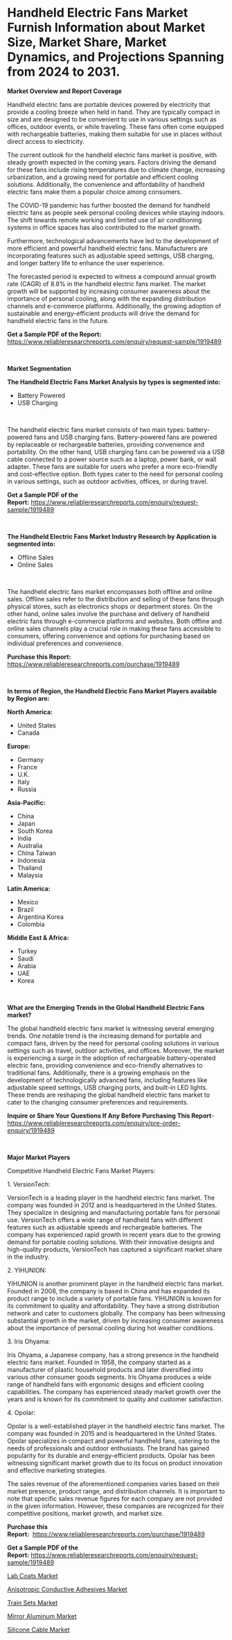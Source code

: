 <p><h1>Handheld Electric Fans Market Furnish Information about Market Size, Market Share, Market Dynamics, and Projections Spanning from 2024 to 2031.</h1></p><p><strong>Market Overview and Report Coverage</strong></p>
<p><p>Handheld electric fans are portable devices powered by electricity that provide a cooling breeze when held in hand. They are typically compact in size and are designed to be convenient to use in various settings such as offices, outdoor events, or while traveling. These fans often come equipped with rechargeable batteries, making them suitable for use in places without direct access to electricity.</p><p>The current outlook for the handheld electric fans market is positive, with steady growth expected in the coming years. Factors driving the demand for these fans include rising temperatures due to climate change, increasing urbanization, and a growing need for portable and efficient cooling solutions. Additionally, the convenience and affordability of handheld electric fans make them a popular choice among consumers.</p><p>The COVID-19 pandemic has further boosted the demand for handheld electric fans as people seek personal cooling devices while staying indoors. The shift towards remote working and limited use of air conditioning systems in office spaces has also contributed to the market growth. </p><p>Furthermore, technological advancements have led to the development of more efficient and powerful handheld electric fans. Manufacturers are incorporating features such as adjustable speed settings, USB charging, and longer battery life to enhance the user experience. </p><p>The forecasted period is expected to witness a compound annual growth rate (CAGR) of 8.8% in the handheld electric fans market. The market growth will be supported by increasing consumer awareness about the importance of personal cooling, along with the expanding distribution channels and e-commerce platforms. Additionally, the growing adoption of sustainable and energy-efficient products will drive the demand for handheld electric fans in the future.</p></p>
<p><strong>Get a Sample PDF of the Report:</strong> <a href="https://www.reliableresearchreports.com/enquiry/request-sample/1919489">https://www.reliableresearchreports.com/enquiry/request-sample/1919489</a></p>
<p>&nbsp;</p>
<p><strong>Market Segmentation</strong></p>
<p><strong>The Handheld Electric Fans Market Analysis by types is segmented into:</strong></p>
<p><ul><li>Battery Powered</li><li>USB Charging</li></ul></p>
<p>&nbsp;</p>
<p><p>The handheld electric fans market consists of two main types: battery-powered fans and USB charging fans. Battery-powered fans are powered by replaceable or rechargeable batteries, providing convenience and portability. On the other hand, USB charging fans can be powered via a USB cable connected to a power source such as a laptop, power bank, or wall adapter. These fans are suitable for users who prefer a more eco-friendly and cost-effective option. Both types cater to the need for personal cooling in various settings, such as outdoor activities, offices, or during travel.</p></p>
<p><strong>Get a Sample PDF of the Report:</strong>&nbsp;<a href="https://www.reliableresearchreports.com/enquiry/request-sample/1919489">https://www.reliableresearchreports.com/enquiry/request-sample/1919489</a></p>
<p>&nbsp;</p>
<p><strong>The Handheld Electric Fans Market Industry Research by Application is segmented into:</strong></p>
<p><ul><li>Offline Sales</li><li>Online Sales</li></ul></p>
<p>&nbsp;</p>
<p><p>The handheld electric fans market encompasses both offline and online sales. Offline sales refer to the distribution and selling of these fans through physical stores, such as electronics shops or department stores. On the other hand, online sales involve the purchase and delivery of handheld electric fans through e-commerce platforms and websites. Both offline and online sales channels play a crucial role in making these fans accessible to consumers, offering convenience and options for purchasing based on individual preferences and convenience.</p></p>
<p><strong>Purchase this Report:</strong>&nbsp; <a href="https://www.reliableresearchreports.com/purchase/1919489">https://www.reliableresearchreports.com/purchase/1919489</a></p>
<p>&nbsp;</p>
<p><strong>In terms of Region, the Handheld Electric Fans Market Players available by Region are:</strong></p>
<p>
    <p> <strong> North America: </strong>
        <ul>
            <li>United States</li>
            <li>Canada</li>
        </ul>
        </p> 
    <p> <strong> Europe: </strong>
        <ul>
            <li>Germany</li>
            <li>France</li>
            <li>U.K.</li>
            <li>Italy</li>
            <li>Russia</li>
        </ul>
        </p> 
    <p> <strong> Asia-Pacific: </strong>
        <ul>
            <li>China</li>
            <li>Japan</li>
            <li>South Korea</li>
            <li>India</li>
            <li>Australia</li>
            <li>China Taiwan</li>
            <li>Indonesia</li>
            <li>Thailand</li>
            <li>Malaysia</li>
        </ul>
        </p> 
    <p> <strong> Latin America: </strong>
        <ul>
            <li>Mexico</li>
            <li>Brazil</li>
            <li>Argentina Korea</li>
            <li>Colombia</li>
        </ul>
        </p> 
    <p> <strong> Middle East & Africa: </strong>
        <ul>
            <li>Turkey</li>
            <li>Saudi</li>
            <li>Arabia</li>
            <li>UAE</li>
            <li>Korea</li>
        </ul>
    </p>
    </p>
<p>&nbsp;</p>
<p><strong>What are the Emerging Trends in the Global Handheld Electric Fans market?</strong></p>
<p><p>The global handheld electric fans market is witnessing several emerging trends. One notable trend is the increasing demand for portable and compact fans, driven by the need for personal cooling solutions in various settings such as travel, outdoor activities, and offices. Moreover, the market is experiencing a surge in the adoption of rechargeable battery-operated electric fans, providing convenience and eco-friendly alternatives to traditional fans. Additionally, there is a growing emphasis on the development of technologically advanced fans, including features like adjustable speed settings, USB charging ports, and built-in LED lights. These trends are reshaping the global handheld electric fans market to cater to the changing consumer preferences and requirements.</p></p>
<p><strong>Inquire or Share Your Questions If Any Before Purchasing This Report</strong>- <a href="https://www.reliableresearchreports.com/enquiry/pre-order-enquiry/1919489">https://www.reliableresearchreports.com/enquiry/pre-order-enquiry/1919489</a></p>
<p>&nbsp;</p>
<p><strong>Major Market Players</strong></p>
<p><p>Competitive Handheld Electric Fans Market Players:</p><p>1. VersionTech:</p><p>VersionTech is a leading player in the handheld electric fans market. The company was founded in 2012 and is headquartered in the United States. They specialize in designing and manufacturing portable fans for personal use. VersionTech offers a wide range of handheld fans with different features such as adjustable speeds and rechargeable batteries. The company has experienced rapid growth in recent years due to the growing demand for portable cooling solutions. With their innovative designs and high-quality products, VersionTech has captured a significant market share in the industry.</p><p>2. YIHUNION:</p><p>YIHUNION is another prominent player in the handheld electric fans market. Founded in 2008, the company is based in China and has expanded its product range to include a variety of portable fans. YIHUNION is known for its commitment to quality and affordability. They have a strong distribution network and cater to customers globally. The company has been witnessing substantial growth in the market, driven by increasing consumer awareness about the importance of personal cooling during hot weather conditions.</p><p>3. Iris Ohyama:</p><p>Iris Ohyama, a Japanese company, has a strong presence in the handheld electric fans market. Founded in 1958, the company started as a manufacturer of plastic household products and later diversified into various other consumer goods segments. Iris Ohyama produces a wide range of handheld fans with ergonomic designs and efficient cooling capabilities. The company has experienced steady market growth over the years and is known for its commitment to quality and customer satisfaction.</p><p>4. Opolar:</p><p>Opolar is a well-established player in the handheld electric fans market. The company was founded in 2015 and is headquartered in the United States. Opolar specializes in compact and powerful handheld fans, catering to the needs of professionals and outdoor enthusiasts. The brand has gained popularity for its durable and energy-efficient products. Opolar has been witnessing significant market growth due to its focus on product innovation and effective marketing strategies.</p><p>The sales revenue of the aforementioned companies varies based on their market presence, product range, and distribution channels. It is important to note that specific sales revenue figures for each company are not provided in the given information. However, these companies are recognized for their competitive positions, market growth, and market size.</p></p>
<p><strong>Purchase this Report:</strong>&nbsp;&nbsp;<a href="https://www.reliableresearchreports.com/purchase/1919489">https://www.reliableresearchreports.com/purchase/1919489</a></p>
<p></p>
<p><strong>Get a Sample PDF of the Report:</strong>&nbsp;<a href="https://www.reliableresearchreports.com/enquiry/request-sample/1919489">https://www.reliableresearchreports.com/enquiry/request-sample/1919489</a></p>
<p><p><a href="https://github.com/RoccoManning/Market-Research-Report-List-3/blob/main/lab-coats-market.md">Lab Coats Market</a></p><p><a href="https://www.linkedin.com/pulse/anisotropic-conductive-adhesives-market-size-2023-2030-global-h7ytc/">Anisotropic Conductive Adhesives Market</a></p><p><a href="https://github.com/RichRobinson5/Market-Research-Report-List-3/blob/main/train-sets-market.md">Train Sets Market</a></p><p><a href="https://www.linkedin.com/pulse/mirror-aluminum-market-size-share-amp-trends-analysis-z4fvc/">Mirror Aluminum Market</a></p><p><a href="https://www.linkedin.com/pulse/silicone-cable-market-share-amp-new-trends-analysis-report-djuoc/">Silicone Cable Market</a></p></p>